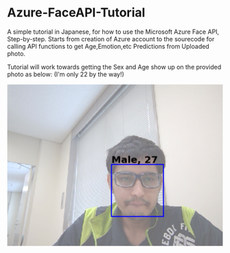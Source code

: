 # Azure-FaceAPI-Tutorial
A simple tutorial in Japanese, for how to use the Microsoft Azure Face API, Step-by-step. Starts from creation of Azure account to the sourecode for calling API functions to get Age,Emotion,etc Predictions from Uploaded photo.

Tutorial will work towards getting the Sex and Age show up on the provided photo as below: (I'm only 22 by the way!)

![alt text](https://raw.githubusercontent.com/parthnan/Azure-FaceAPI-Tutorial/master/faceage.png)


